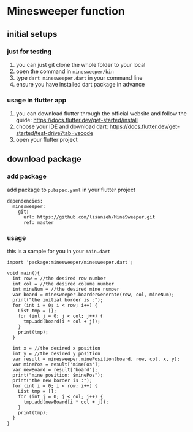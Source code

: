 # Minesweeper function

## initial setups
### just for testing
1. you can just git clone the whole folder to your local
2. open the command in `minesweeper/bin`
3. type `dart minesweeper.dart` in your command line
4. ensure you have installed dart package in advance
### usage in flutter app
1. you can download flutter through the official website and follow the guide:
https://docs.flutter.dev/get-started/install
2. choose your IDE and download dart: https://docs.flutter.dev/get-started/test-drive?tab=vscode
3. open your flutter project

## download package
### add package
add package to `pubspec.yaml` in your flutter project
```
dependencies:
  minesweeper:
    git:
      url: https://github.com/lisanieh/MineSweeper.git
      ref: master
```
### usage
this is a sample for you in your `main.dart`
```
import 'package:minesweeper/minesweeper.dart';

void main(){
  int row = //the desired row number
  int col = //the desired colume number
  int mineNum = //the desired mine number
  var board = minesweeper.boarderGenerate(row, col, mineNum);
  print("the initial border is :");
  for (int i = 0; i < row; i++) {
    List tmp = [];
    for (int j = 0; j < col; j++) {
      tmp.add(board[i * col + j]);
    }
    print(tmp);
  }

  int x = //the desired x position
  int y = //the desired y position
  var result = minesweeper.minePosition(board, row, col, x, y);
  var minePos = result['minePos'];
  var newBoard = result['board'];
  print("mine position: $minePos");
  print("the new border is :");
  for (int i = 0; i < row; i++) {
    List tmp = [];
    for (int j = 0; j < col; j++) {
      tmp.add(newBoard[i * col + j]);
    }
    print(tmp);
  }
}
```

